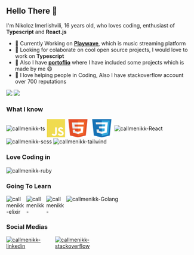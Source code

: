 ## Hello There 👋

I'm Nikoloz Imerlishvili, 16 years old, who loves coding, enthusiast of **Typescript** and **React.js** 

* 🌱 Currently Working on **[Playwave](https://github.com/callmenikk/Playwave)**, which is music streaming platform
* 🌱 Looking for colaborate on cool open source projects, I would love to work on **Typescript**
* 🌱 Also I have **[portoflio](https://nikolozimerlishvili.netlify.app/)** where I have included some projects which is made by me 😄
* 🌱 I love helping people in Coding, Also I have stackoverflow account over 700 reputations 

<div>
  
  <img height="150em" src="https://github-readme-stats.vercel.app/api?username=callmenikk&show_icons=true&theme=tokyonight">
  <img height="150em" src="https://github-readme-stats.vercel.app/api/top-langs/?username=callmenikk&layout=compact&theme=tokyonight">

</div>

### What I know

<div style="display: inline-block">
  
  <img align="center" alt="callmenikk-ts" height="50" width="50" src="https://upload.wikimedia.org/wikipedia/commons/thumb/4/4c/Typescript_logo_2020.svg/512px-Typescript_logo_2020.svg.png" />
  <img align="center" alt="callmenikk-Js" height="50" width="50" src="https://raw.githubusercontent.com/devicons/devicon/master/icons/javascript/javascript-plain.svg">
  <img align="center" alt="callmenikk-HTML" height="50" width="60" src="https://raw.githubusercontent.com/devicons/devicon/master/icons/html5/html5-original.svg">
  <img align="center" alt="callmenikk-CSS" height="50" width="60" src="https://raw.githubusercontent.com/devicons/devicon/master/icons/css3/css3-original.svg">
  <img align="center" alt="callmenikk-React" height="50" width="60" src="https://cdn.jsdelivr.net/gh/devicons/devicon/icons/react/react-original-wordmark.svg" />
  <img align="center" alt="callmenikk-scss" height="50" width="60" src="https://upload.wikimedia.org/wikipedia/commons/thumb/9/96/Sass_Logo_Color.svg/512px-Sass_Logo_Color.svg.png" />
  <img align="center" alt="callmenikk-tailwind" height="50" width="50" src="https://www.vectorlogo.zone/logos/tailwindcss/tailwindcss-icon.svg" />
  
</div>


### Love Coding in

<img align="center" alt="callmenikk-ruby" height="50" width="50" src="https://upload.wikimedia.org/wikipedia/commons/thumb/7/73/Ruby_logo.svg/198px-Ruby_logo.svg.png" />


### Going To Learn

<div style="display: flex; justify-content: space-between; width: 300px;">

  <img align="center" alt="callmenikk-elixir" height="50" width="50" src="https://www.vectorlogo.zone/logos/elixir-lang/elixir-lang-icon.svg" />
  <img align="center" alt="callmenikk-Golang" height="50" width="50" src="https://www.vectorlogo.zone/logos/golang/golang-official.svg" />
  <img align="center" alt="callmenikk-Graphql" height="50" width="50" src="https://upload.wikimedia.org/wikipedia/commons/thumb/1/17/GraphQL_Logo.svg/512px-GraphQL_Logo.svg.png"   />
  <img align="center" alt="callmenikk-Golang" height="50" src="https://upload.wikimedia.org/wikipedia/commons/thumb/d/d9/Node.js_logo.svg/590px-Node.js_logo.svg.png" />

  </div>

### Social Medias

<div style="display: flex; justify-content: space-between; width: 300px;">

  <a href="https://www.linkedin.com/in/nikoloz-imerlishvili-576a43203/" target="blank">
    <img align="center" alt="callmenikk-linkedin" height="50" width="50" src="https://upload.wikimedia.org/wikipedia/commons/thumb/c/ca/LinkedIn_logo_initials.png/768px-LinkedIn_logo_initials.png" />
  </a>
  <a href="https://stackoverflow.com/users/14056647/callmenikk" target="blank">
    <img align="center" alt="callmenikk-stackoverflow" height="50" width="50" src="https://upload.wikimedia.org/wikipedia/commons/thumb/e/ef/Stack_Overflow_icon.svg/768px-Stack_Overflow_icon.svg.png" />
  </a>

</div>
